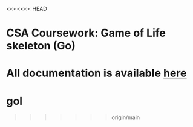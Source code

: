 <<<<<<< HEAD
# CSA Coursework: Game of Life skeleton (Go)

All documentation is available [here](https://uob-csa.github.io/gol-docs/)
=======
# gol
>>>>>>> origin/main
